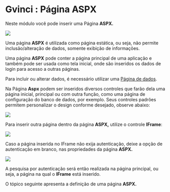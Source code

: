 # Gvinci : Página ASPX

Neste módulo você pode inserir uma Página **ASPX.**

![](http://www.gvinci.com.br/manual/modulosg7_1_6.png)

Uma página **ASPX** é utilizada como página estática, ou seja, não permite inclusão/alteração de dados, somente exibição de informações.

Uma página **ASPX** pode conter a página principal de uma aplicação e também pode ser usada como tela inicial, onde são inseridos os dados de login para acesso a outras páginas.

Para incluir ou alterar dados, é necessário utilizar uma [Página de dados](http://www.gvinci.com.br/manual/pagina_de_dados2.htm).

Na Página **Aspx** podem ser inseridos diversos controles que farão dela uma página inicial, principal ou com outra função, como uma página de configuração do banco de dados, por exemplo. Seus controles padrões permitem personalizar o design conforme desejado, observe abaixo:

![](http://www.gvinci.com.br/manual/paginprop1gv5.zoom90.png)

Para inserir outra página dentro da página **ASPX,** utilize o controle **IFrame**:

![](http://www.gvinci.com.br/manual/ifr1gv5.zoom83.png)

Caso a página inserida no IFrame não exija autenticação, deixe a opção de autenticação em branco, nas propriedades da página **ASPX.**

![](http://www.gvinci.com.br/manual/propgaspgv5.zoom92.png)

A pesquisa por autenticação será então realizada na página principal, ou seja, a página na qual o **IFrame** está inserido.

O tópico seguinte apresenta a definição de uma página **ASPX.**


